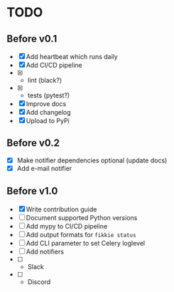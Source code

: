 # TODO

## Before v0.1
- [x] Add heartbeat which runs daily
- [x] Add CI/CD pipeline
- [x] * lint (black?)
- [x] * tests (pytest?)
- [x] Improve docs
- [x] Add changelog
- [x] Upload to PyPi

## Before v0.2
- [x] Make notifier dependencies optional (update docs)
- [x] Add e-mail notifier

## Before v1.0
- [x] Write contribution guide
- [ ] Document supported Python versions
- [ ] Add mypy to CI/CD pipeline
- [ ] Add output formats for `fikkie status`
- [ ] Add CLI parameter to set Celery loglevel
- [ ] Add notifiers
- [ ] * Slack
- [ ] * Discord
